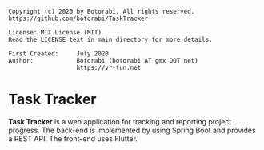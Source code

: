    Copyright (c) 2020 by Botorabi. All rights reserved.
    https://github.com/botorabi/TaskTracker

    License: MIT License (MIT)
    Read the LICENSE text in main directory for more details.

    First Created:     July 2020
    Author:            Botorabi (botorabi AT gmx DOT net)
                       https://vr-fun.net


# Task Tracker

**Task Tracker** is a web application for tracking and reporting project progress. The back-end is implemented by using Spring Boot and provides a REST API. The front-end uses Flutter.

